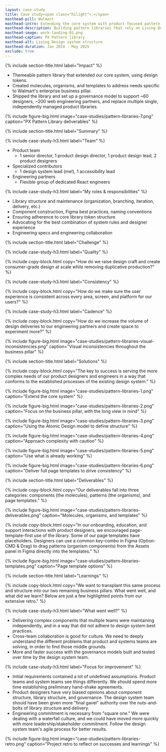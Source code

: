 ```yaml
---
layout: case-study
title: Case study<span class="hilight">.</span>
masthead-pill: Walmart
masthead-intro: Extending the core system with product-focused pattern libraries
masthead-description: Building pattern libraries that rely on Living Design foundations, and serve Walmart's core business pillars.
masthead-image: work-landing-01.png
masthead-caption: PX Pattern library
masthead-alt: Living Design system structure
masthead-duration: Jan 2024 - May 2025 
exclude: true
---
```


{% include section-title.html label="Impact" %}

- Themeable pattern library that extended our core system, using design tokens.
- Created molecules, organisms, and templates to address needs specific to Walmart's enterprise business pillar.
- Shipped the library and set up a governance model to support ~60 designers, ~200 web engineering partners, and replace multiple single, independently managed product libraries.

{% include figure-big.html image="case-studies/pattern-libraries-7.png" caption="PX Pattern Library deliverables" %}

{% include section-title.html label="Summary" %}

{% include case-study-h3.html label="Team" %}

- Product team
	- 1 senior director, 1 product design director, 1 product design lead, 2 product designers
- Specialized contributors
	- 1 design system lead (me!), 1 accessibility lead
- Engineering partners
	- Flexible group of dedicated React engineers

{% include case-study-h3.html label="My roles & responsibilities" %}

- Library structure and maintenance (organization, branching, iteration, delivery, etc.)
- Component construction, Figma best practices, naming conventions
- Ensuring adherence to core library token structure
- Advocating for the best combination of system rules and designer experience
- Engineering specs and engineering collaboration

{% include section-title.html label="Challenge" %}  

{% include case-study-h3.html label="Quality" %} 

{% include copy-block.html copy="How do we raise design craft and create consumer-grade design at scale while removing duplicative production?" %}

{% include case-study-h3.html label="Consistency" %} 

{% include copy-block.html copy="How do we make sure the user experience is consistent across every area, screen, and platform for our users?" %}

{% include case-study-h3.html label="Cadence" %} 

{% include copy-block.html copy="How do we increase the volume of design deliveries to our engineering partners and create space to experiment more?" %}

{% include figure-big.html image="case-studies/pattern-libraries-visual-inconsistencies.png" caption="Visual inconsistencies throughout the business pillar" %}

{% include section-title.html label="Solutions" %}

{% include copy-block.html copy="The key to success is serving the more complex needs of our product designers and engineers in a way that conforms to the established processes of the existing design system." %}

{% include figure-big.html image="case-studies/pattern-libraries-1.png" caption="Extend the core system" %}

{% include figure-big.html image="case-studies/pattern-libraries-2.png" caption="Focus on the business pillar, with the long view in mind" %}

{% include figure-big.html image="case-studies/pattern-libraries-3.png" caption="Using the Atomic Design model to define structure" %}

{% include figure-big.html image="case-studies/pattern-libraries-4.png" caption="Approach complexity with caution" %}

{% include figure-big.html image="case-studies/pattern-libraries-5.png" caption="Use what is already working" %}

{% include figure-big.html image="case-studies/pattern-libraries-6.png" caption="Deliver full page templates to drive consistency" %}

<!--
{% include figure-big.html image="case-studies/pattern-libraries-8.png" caption="Next steps" %}
-->

{% include section-title.html label="Deliverables" %}

{% include copy-block.html copy="Our deliverables fall into three categories: components (the molecules), patterns (the organisms), and page templates." %}

{% include figure-big.html image="case-studies/pattern-libraries-deliverables.png" caption="Molecules, organisms, and templates" %}

{% include copy-block.html copy="In our onboarding, education, and support interactions with product designers, we encouraged page-template-first use of the library. Some of our page templates have placeholders. Designers can use a common key-combo in Figma (Option-CMD & Drag) to drag patterns (organism components) from the Assets panel in Figma directly into the templates." %}

{% include figure-big.html image="case-studies/pattern-libraries-templates.png" caption="Page template options" %}

{% include section-title.html label="Learnings" %}

{% include copy-block.html copy="We want to transplant this same process and structure into our two remaining business pillars. What went well, and what did we learn? Below are just a few highlighted points from our extensive retro." %}

{% include case-study-h3.html label="What went well?" %}

- Delivering complex components that multiple teams were maintaining independently, and in a way that did not adhere to design system best practices.
- Cross-team collaboration is good for culture. We need to deeply understand the different problems that product and systems teams are solving, in order to find those middle grounds.
- More and faster success with the governance models built and tested over time by the design system team.

{% include case-study-h3.html label="Focus for improvement" %}

- Initial requirements contained a lot of undefined assumptions. Product teams and system teams see things differently. We should spend more time establishing preliminary hand-shake agreements.
- Product designers have very biased opinions about component structure, library structure, and governance. The design system team should have been given more "final gavel" authority over the nuts-and-bolts of library structure and delivery.
- Engineering commitment is necessary from "square one." We were dealing with a waterfall culture, and we could have moved more quickly with more leadership/stakeholder commitment. Follow the design system team's agile process for better results.

{% include figure-big.html image="case-studies/pattern-libraries-retro.png" caption="Project retro to reflect on successes and learnings" %}